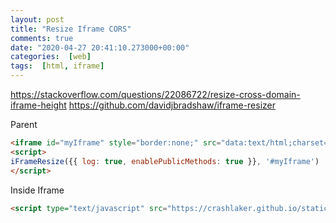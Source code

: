 ```yaml
---
layout: post
title: "Resize Iframe CORS"
comments: true
date: "2020-04-27 20:41:10.273000+00:00"
categories:  [web]
tags:  [html, iframe]
---
```







https://stackoverflow.com/questions/22086722/resize-cross-domain-iframe-height
https://github.com/davidjbradshaw/iframe-resizer

Parent

```html
<iframe id="myIframe" style="border:none;" src="data:text/html;charset=utf-8,{}"></iframe>
<script>
iFrameResize({{ log: true, enablePublicMethods: true }}, '#myIframe')
</script>
```

Inside Iframe
```html
<script type="text/javascript" src="https://crashlaker.github.io/static/js/iframe-resize-content.js"></script>
```